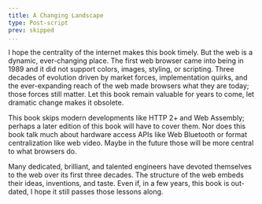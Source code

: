 ```yaml
---
title: A Changing Landscape
type: Post-script
prev: skipped
...
```


I hope the centrality of the internet makes this book timely. But the
web is a dynamic, ever-changing place. The first web browser came into
being in 1989 and it did not support colors, images, styling, or
scripting. Three decades of evolution driven by market forces,
implementation quirks, and the ever-expanding reach of the web made
browsers what they are today; those forces still matter. Let this book
remain valuable for years to come, let dramatic change makes it
obsolete.

This book skips modern developments like HTTP 2+ and Web Assembly;
perhaps a later edition of this book will have to cover them. Nor does
this book talk much about hardware access APIs like Web Bluetooth
or format centralization like web video. Maybe in the future those
will be more central to what browsers do.

Many dedicated, brilliant, and talented engineers have devoted
themselves to the web over its first three decades. The structure of
the web embeds their ideas, inventions, and taste. Even if, in a few
years, this book is out-dated, I hope it still passes those lessons
along.

